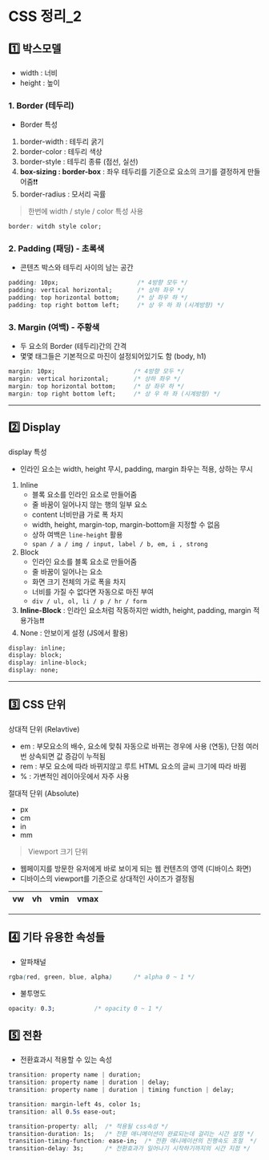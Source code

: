 # CSS 정리_2



## 1️⃣ 박스모델

- width : 너비
- height : 높이



### 1. Border  (테두리) 

- Border 특성

1. border-width : 테두리 굵기
2. border-color : 테두리 색상
3. border-style : 테두리 종류 (점선, 실선)
4. __box-sizing : border-box__ : 좌우 테두리를 기준으로 요소의 크기를 결정하게 만들어줌❗❗
5. border-radius : 모서리 곡률

>  한번에 width / style / color 특성 사용

```css
border: witdh style color;
```



### 2. Padding (패딩)  -  초록색

- 콘텐츠 박스와 테두리 사이의 남는 공간

```css
padding: 10px;                      /* 4방향 모두 */
padding: vertical horizontal;       /* 상하 좌우 */
padding: top horizontal bottom;     /* 상 좌우 하 */
padding: top right bottom left;     /* 상 우 하 좌 (시계방향) */
```



### 3. Margin (여백)  -  주황색

- 두 요소의 Border (테두리)간의 간격
- 몇몇 태그들은 기본적으로 마진이 설정되어있기도 함 (body, h1)

```css
margin: 10px;                      /* 4방향 모두 */
margin: vertical horizontal;       /* 상하 좌우 */
margin: top horizontal bottom;     /* 상 좌우 하 */
margin: top right bottom left;     /* 상 우 하 좌 (시계방향) */
```



---



## 2️⃣ Display

display 특성

- 인라인 요소는 width, height 무시, padding, margin 좌우는 적용, 상하는 무시

1. Inline
   - 블록 요소를 인라인 요소로 만들어줌 
   - 줄 바꿈이 일어나지 않는 행의 일부 요소
   - content 너비만큼 가로 폭 차지
   - width, height, margin-top, margin-bottom을 지정할 수 없음
   - 상하 여백은 `line-height` 활용
   - `span / a / img / input, label / b, em, i , strong`
2. Block
   - 인라인 요소를 블록 요소로 만들어줌
   - 줄 바꿈이 일어나는 요소
   - 화면 크기 전체의 가로 폭을 차지
   - 너비를 가질 수 없다면 자동으로 마진 부여
   - `div / ul, ol, li / p / hr / form`
3. __Inline-Block__ : 인라인 요소처럼 작동하지만 width, height, padding, margin 적용가능❗❗
4. None : 안보이게 설정 (JS에서 활용)

```css
display: inline;
display: block;
display: inline-block;
display: none;
```



---



## 3️⃣ CSS 단위

상대적 단위 (Relavtive)

- em : 부모요소의 배수, 요소에 맞춰 자동으로 바뀌는 경우에 사용 (연동), 단점 여러번 상속되면 값 증감이 누적됨
- rem : 부모 요소에 따라 바뀌지않고 루트 HTML 요소의 글씨 크기에 따라 바뀜
- % : 가변적인 레이아웃에서 자주 사용

절대적 단위 (Absolute)

- px
- cm
- in 
- mm

> Viewport 크기 단위

- 웹페이지를 방문한 유저에게 바로 보이게 되는 웹 컨텐츠의 영역 (디바이스 화면)
- 디바이스의 viewport를 기준으로 상대적인 사이즈가 결정됨

| vw   | vh   | vmin | vmax |
| ---- | ---- | ---- | ---- |



---



## 4️⃣ 기타 유용한 속성들

- 알파채널

```css
rgba(red, green, blue, alpha)      /* alpha 0 ~ 1 */
```

- 불투명도

```css
opacity: 0.3;           /* opacity 0 ~ 1 */
```



## 5️⃣ 전환

- 전환효과시 적용할 수 있는 속성

```css
transition: property name | duration;
transition: property name | duration | delay;
transition: property name | duration | timing function | delay;

transition: margin-left 4s, color 1s;
transition: all 0.5s ease-out;

transition-property: all;  /* 적용될 css속성 */
transition-duration: 1s;   /* 전환 애니메이션이 완료되는데 걸리는 시간 설정 */
transition-timing-function: ease-in;  /* 전환 애니메이션의 진행속도 조절  */
transition-delay: 3s;      /* 전환효과가 일어나기 시작하기까지의 시간 지정 */
```

